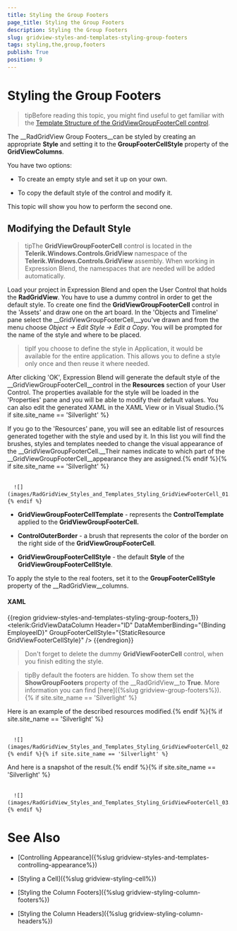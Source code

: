 ```yaml
---
title: Styling the Group Footers
page_title: Styling the Group Footers
description: Styling the Group Footers
slug: gridview-styles-and-templates-styling-group-footers
tags: styling,the,group,footers
publish: True
position: 9
---
```


# Styling the Group Footers



>tipBefore reading this topic, you might find useful to get familiar with the [Template Structure of the GridViewGroupFooterCell control](2CD6EAA0-C735-4FA2-B921-A0D1A4452C10#GridViewGroupFooterCell).

The __RadGridView Group Footers__can be styled by creating an appropriate __Style__ and setting it to the __GroupFooterCellStyle__ property of the __GridViewColumns__. 

You have two options:

* To create an empty style and set it up on your own.

* To copy the default style of the control and modify it.

This topic will show you how to perform the second one.

## Modifying the Default Style

>tipThe __GridViewGroupFooterCell__ control is located in the __Telerik.Windows.Controls.GridView__ namespace of the __Telerik.Windows.Controls.GridView__ assembly.
			When working in Expression Blend, the namespaces that are needed will be added automatically.

Load your project in Expression Blend and open the User Control that holds the __RadGridView__. You have to use a dummy control in order to get the default style. To create one find the __GridViewGroupFooterCell__ control in the 'Assets' and draw one on the art board. In the 'Objects and Timeline' pane select the __GridViewGroupFooterCell,__you've drawn and from the menu choose *Object -> Edit Style -> Edit a Copy*. You will be prompted for the name of the style and where to be placed.

>tipIf you choose to define the style in Application, it would be available for the entire application. This allows you to define a style only once and then reuse it where needed.

After clicking 'OK', Expression Blend will generate the default style of the __GridViewGroupFooterCell__control in the __Resources__ section of your User Control. The properties available for the style will be loaded in the 'Properties' pane and you will be able to modify their default values. You can also edit the generated XAML in the XAML View or in Visual Studio.{% if site.site_name == 'Silverlight' %}

If you go to the 'Resources' pane, you will see an editable list of resources generated together with the style and used by it. In this list you will find the brushes, styles and templates needed to change the visual appearance of the __GridViewGroupFooterCell.__Their names indicate to which part of the __GridViewGroupFooterCell__appearance they are assigned.{% endif %}{% if site.site_name == 'Silverlight' %}




         
      ![](images/RadGridView_Styles_and_Templates_Styling_GridViewFooterCell_01.png){% endif %}

* __GridViewGroupFooterCellTemplate__ - represents the __ControlTemplate__ applied to the __GridViewGroupFooterCell.__

* __ControlOuterBorder__ - a brush that represents the color of the border on the right side of the __GridViewGroupFooterCell__.

* __GridViewGroupFooterCellStyle__ - the default __Style__ of the __GridViewGroupFooterCellStyle__.

To apply the style to the real footers, set it to the __GroupFooterCellStyle__ property of the __RadGridView__columns.

#### __XAML__

{{region gridview-styles-and-templates-styling-group-footers_1}}
	<telerik:GridViewDataColumn Header="ID"
	                                DataMemberBinding="{Binding EmployeeID}"
	                                GroupFooterCellStyle="{StaticResource GridViewFooterCellStyle}" />
	{{endregion}}



>Don't forget to delete the dummy __GridViewFooterCell__ control, when you finish editing the style.

>tipBy default the footers are hidden. To show them set the __ShowGroupFooters__ property of the __RadGridView__to __True__. More information you can find [here]({%slug gridview-group-footers%}).{% if site.site_name == 'Silverlight' %}

Here is an example of the described resources modified.{% endif %}{% if site.site_name == 'Silverlight' %}




         
      ![](images/RadGridView_Styles_and_Templates_Styling_GridViewFooterCell_02.png){% endif %}{% if site.site_name == 'Silverlight' %}

And here is a snapshot of the result.{% endif %}{% if site.site_name == 'Silverlight' %}




         
      ![](images/RadGridView_Styles_and_Templates_Styling_GridViewFooterCell_03.png){% endif %}

# See Also

 * [Controlling Appearance]({%slug gridview-styles-and-templates-controlling-appearance%})

 * [Styling a Cell]({%slug gridview-styling-cell%})

 * [Styling the Column Footers]({%slug gridview-styling-column-footers%})

 * [Styling the Column Headers]({%slug gridview-styling-column-headers%})
